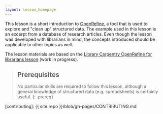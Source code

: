 ```yaml
---
layout: lesson_homepage
---
```

This lesson is a short introduction to [OpenRefine](http://openrefine.org),
a tool that is used to explore and "clean up" structured data.
The example used in this lesson is an excerpt from a database of research articles.
Even though the lesson was developed with librarians in mind, the concepts introduced
should be applicable to other topics as well.

The lesson materials are based on the [Library Carpentry OpenRefine for librarians lesson](https://data-lessons.github.io/library-openrefine/) (work in progress).

> ## Prerequisites
>
> No particular skills are required to follow this lesson, although a general knowledge of
> structured data (e.g. spreadsheets) is certainly useful.
{: .prereq}

[contributing]: {{ site.repo }}/blob/gh-pages/CONTRIBUTING.md
